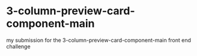 # 3-column-preview-card-component-main
my submission for the 3-column-preview-card-component-main front end challenge
